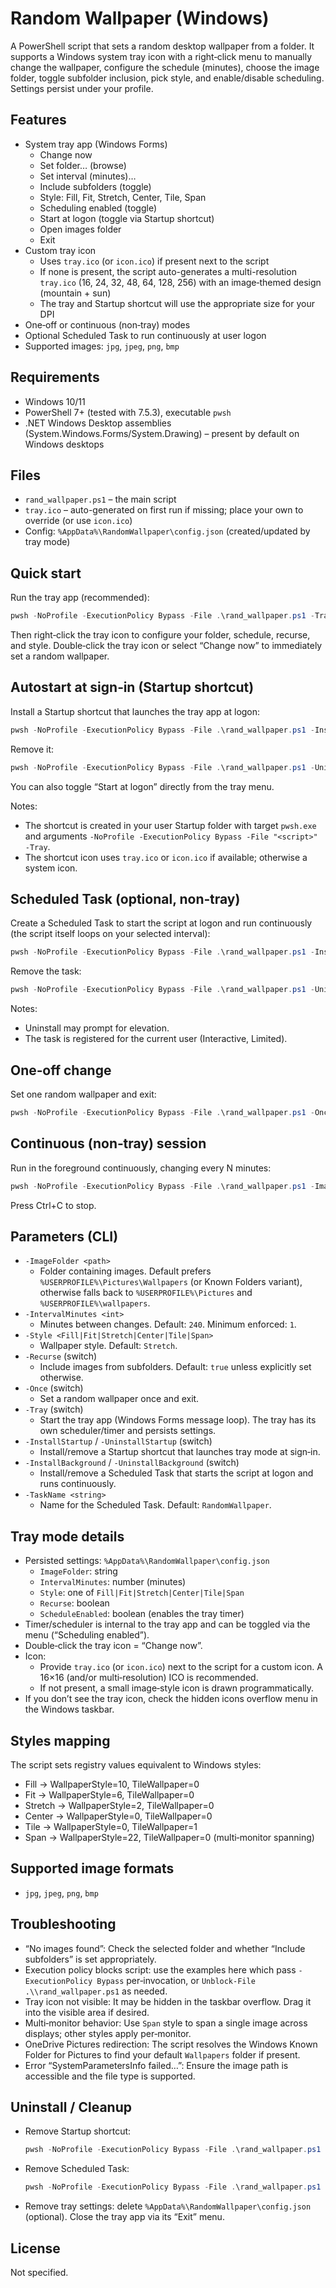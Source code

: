 # Random Wallpaper (Windows)

A PowerShell script that sets a random desktop wallpaper from a folder. It supports a Windows system tray icon with a right‑click menu to manually change the wallpaper, configure the schedule (minutes), choose the image folder, toggle subfolder inclusion, pick style, and enable/disable scheduling. Settings persist under your profile.

## Features
- System tray app (Windows Forms)
  - Change now
  - Set folder… (browse)
  - Set interval (minutes)…
  - Include subfolders (toggle)
  - Style: Fill, Fit, Stretch, Center, Tile, Span
  - Scheduling enabled (toggle)
  - Start at logon (toggle via Startup shortcut)
  - Open images folder
  - Exit
- Custom tray icon
  - Uses `tray.ico` (or `icon.ico`) if present next to the script
  - If none is present, the script auto-generates a multi-resolution `tray.ico` (16, 24, 32, 48, 64, 128, 256) with an image‑themed design (mountain + sun)
  - The tray and Startup shortcut will use the appropriate size for your DPI
- One‑off or continuous (non‑tray) modes
- Optional Scheduled Task to run continuously at user logon
- Supported images: `jpg`, `jpeg`, `png`, `bmp`

## Requirements
- Windows 10/11
- PowerShell 7+ (tested with 7.5.3), executable `pwsh`
- .NET Windows Desktop assemblies (System.Windows.Forms/System.Drawing) – present by default on Windows desktops

## Files
- `rand_wallpaper.ps1` – the main script
- `tray.ico` – auto-generated on first run if missing; place your own to override (or use `icon.ico`)
- Config: `%AppData%\RandomWallpaper\config.json` (created/updated by tray mode)

## Quick start
Run the tray app (recommended):
```powershell
pwsh -NoProfile -ExecutionPolicy Bypass -File .\rand_wallpaper.ps1 -Tray
```
Then right‑click the tray icon to configure your folder, schedule, recurse, and style. Double‑click the tray icon or select “Change now” to immediately set a random wallpaper.

## Autostart at sign‑in (Startup shortcut)
Install a Startup shortcut that launches the tray app at logon:
```powershell
pwsh -NoProfile -ExecutionPolicy Bypass -File .\rand_wallpaper.ps1 -InstallStartup
```
Remove it:
```powershell
pwsh -NoProfile -ExecutionPolicy Bypass -File .\rand_wallpaper.ps1 -UninstallStartup
```
You can also toggle “Start at logon” directly from the tray menu.

Notes:
- The shortcut is created in your user Startup folder with target `pwsh.exe` and arguments `-NoProfile -ExecutionPolicy Bypass -File "<script>" -Tray`.
- The shortcut icon uses `tray.ico` or `icon.ico` if available; otherwise a system icon.

## Scheduled Task (optional, non‑tray)
Create a Scheduled Task to start the script at logon and run continuously (the script itself loops on your selected interval):
```powershell
pwsh -NoProfile -ExecutionPolicy Bypass -File .\rand_wallpaper.ps1 -InstallBackground -ImageFolder "C:\Wallpapers" -IntervalMinutes 30 -Style Fill -Recurse -TaskName RandomWallpaper
```
Remove the task:
```powershell
pwsh -NoProfile -ExecutionPolicy Bypass -File .\rand_wallpaper.ps1 -UninstallBackground -TaskName RandomWallpaper
```
Notes:
- Uninstall may prompt for elevation.
- The task is registered for the current user (Interactive, Limited).

## One‑off change
Set one random wallpaper and exit:
```powershell
pwsh -NoProfile -ExecutionPolicy Bypass -File .\rand_wallpaper.ps1 -Once
```

## Continuous (non‑tray) session
Run in the foreground continuously, changing every N minutes:
```powershell
pwsh -NoProfile -ExecutionPolicy Bypass -File .\rand_wallpaper.ps1 -ImageFolder "C:\Wallpapers" -IntervalMinutes 30 -Style Fill -Recurse
```
Press Ctrl+C to stop.

## Parameters (CLI)
- `-ImageFolder <path>`
  - Folder containing images. Default prefers `%USERPROFILE%\Pictures\Wallpapers` (or Known Folders variant), otherwise falls back to `%USERPROFILE%\Pictures` and `%USERPROFILE%\wallpapers`.
- `-IntervalMinutes <int>`
  - Minutes between changes. Default: `240`. Minimum enforced: `1`.
- `-Style <Fill|Fit|Stretch|Center|Tile|Span>`
  - Wallpaper style. Default: `Stretch`.
- `-Recurse` (switch)
  - Include images from subfolders. Default: `true` unless explicitly set otherwise.
- `-Once` (switch)
  - Set a random wallpaper once and exit.
- `-Tray` (switch)
  - Start the tray app (Windows Forms message loop). The tray has its own scheduler/timer and persists settings.
- `-InstallStartup` / `-UninstallStartup` (switch)
  - Install/remove a Startup shortcut that launches tray mode at sign‑in.
- `-InstallBackground` / `-UninstallBackground` (switch)
  - Install/remove a Scheduled Task that starts the script at logon and runs continuously.
- `-TaskName <string>`
  - Name for the Scheduled Task. Default: `RandomWallpaper`.

## Tray mode details
- Persisted settings: `%AppData%\RandomWallpaper\config.json`
  - `ImageFolder`: string
  - `IntervalMinutes`: number (minutes)
  - `Style`: one of `Fill|Fit|Stretch|Center|Tile|Span`
  - `Recurse`: boolean
  - `ScheduleEnabled`: boolean (enables the tray timer)
- Timer/scheduler is internal to the tray app and can be toggled via the menu (“Scheduling enabled”).
- Double‑click the tray icon = “Change now”.
- Icon:
  - Provide `tray.ico` (or `icon.ico`) next to the script for a custom icon. A 16×16 (and/or multi‑resolution) ICO is recommended.
  - If not present, a small image‑style icon is drawn programmatically.
- If you don’t see the tray icon, check the hidden icons overflow menu in the Windows taskbar.

## Styles mapping
The script sets registry values equivalent to Windows styles:
- Fill → WallpaperStyle=10, TileWallpaper=0
- Fit → WallpaperStyle=6, TileWallpaper=0
- Stretch → WallpaperStyle=2, TileWallpaper=0
- Center → WallpaperStyle=0, TileWallpaper=0
- Tile → WallpaperStyle=0, TileWallpaper=1
- Span → WallpaperStyle=22, TileWallpaper=0 (multi‑monitor spanning)

## Supported image formats
- `jpg`, `jpeg`, `png`, `bmp`

## Troubleshooting
- “No images found”: Check the selected folder and whether “Include subfolders” is set appropriately.
- Execution policy blocks script: use the examples here which pass `-ExecutionPolicy Bypass` per‑invocation, or `Unblock-File .\\rand_wallpaper.ps1` as needed.
- Tray icon not visible: It may be hidden in the taskbar overflow. Drag it into the visible area if desired.
- Multi‑monitor behavior: Use `Span` style to span a single image across displays; other styles apply per‑monitor.
- OneDrive Pictures redirection: The script resolves the Windows Known Folder for Pictures to find your default `Wallpapers` folder if present.
- Error “SystemParametersInfo failed…”: Ensure the image path is accessible and the file type is supported.

## Uninstall / Cleanup
- Remove Startup shortcut:
  ```powershell
  pwsh -NoProfile -ExecutionPolicy Bypass -File .\rand_wallpaper.ps1 -UninstallStartup
  ```
- Remove Scheduled Task:
  ```powershell
  pwsh -NoProfile -ExecutionPolicy Bypass -File .\rand_wallpaper.ps1 -UninstallBackground -TaskName RandomWallpaper
  ```
- Remove tray settings: delete `%AppData%\RandomWallpaper\config.json` (optional). Close the tray app via its “Exit” menu.

## License
Not specified.

